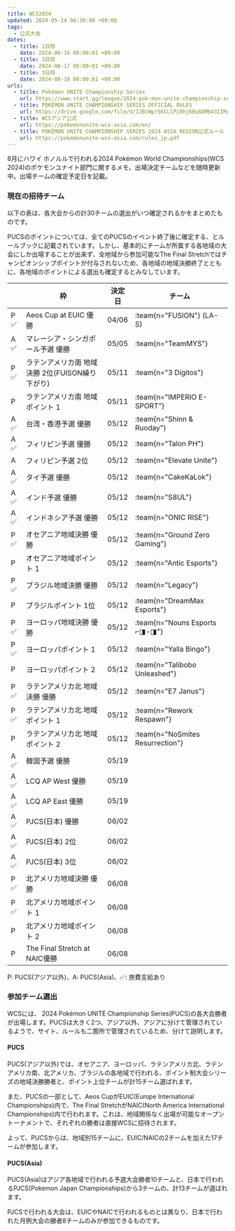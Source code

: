 ```yaml
---
title: WCS2024
updated: 2024-05-14 04:30:00 +09:00
tags:
  - 公式大会
dates:
  - title: 1日目
    date: 2024-08-16 00:00:01 +09:00
  - title: 2日目
    date: 2024-08-17 00:00:01 +09:00
  - title: 3日目
    date: 2024-08-18 00:00:01 +09:00
urls:
  - title: Pokémon UNITE Championship Series
    url: https://www.start.gg/league/2024-pok-mon-unite-championship-series
  - title: POKÉMON UNITE CHAMPIONSHIP SERIES OFFICIAL RULES
    url: https://drive.google.com/file/d/1JBzWpr56CLlPi0hj6Bs6DMb43IIMgluS/view
  - title: WCSアジア公式
    url: https://pokemonunite-wcs-asia.com/en/
  - title: POKÉMON UNITE CHAMPIONSHIP SERIES 2024 ASIA REGION公式ルール
    url: https://pokemonunite-wcs-asia.com/rules_jp.pdf
---
```


8月にハワイ ホノルルで行われる2024 Pokémon World Championships(WCS 2024)のポケモンユナイト部門に関するメモ。出場決定チームなどを随時更新中。出場チームの確定予定日を記載。

<!-- more -->

### 現在の招待チーム

以下の表は、各大会からの計30チームの選出がいつ確定されるかをまとめたものです。

PUCSのポイントについては、全てのPUCSのイベント終了後に確定する、とルールブックに記載されています。しかし、基本的にチームが所属する各地域の大会にしか出場することが出来ず、全地域から参加可能なThe Final Stretchではチャンピオンシップポイントが付与されないため、各地域の地域決勝終了とともに、各地域のポイントによる選出も確定するとみなしています。


|   | 枠 | 決定日 | チーム |
|---------|----|--------|----------------------------|
| P ✅ | Aeos Cup at EUIC 優勝 | 04/06 | :team{n="FUSION"} (LA-S) |
| A ✅ | マレーシア・シンガポール予選 優勝 | 05/05 | :team{n="TeamMYS"} |
| P ✅ | ラテンアメリカ南 地域決勝 2位(FUISON繰り下がり) | 05/11 | :team{n="3 Dígitos"} |
| P | ラテンアメリカ南 地域ポイント 1 | 05/11 | :team{n="IMPERIO E-SPORT"} |
| A ✅ | 台湾・香港予選 優勝 | 05/12 | :team{n="Shinn & Ruoday"} |
| A ✅ | フィリピン予選 優勝 | 05/12 | :team{n="Talon PH"} |
| A | フィリピン予選 2位 | 05/12 | :team{n="Elevate Unite"} |
| A ✅ | タイ予選 優勝 | 05/12 | :team{n="CakeKaLok"} |
| A ✅ | インド予選 優勝 | 05/12 | :team{n="S8UL"} |
| A ✅ | インドネシア予選 優勝 | 05/12 | :team{n="ONIC RISE"} |
| P ✅ | オセアニア地域決勝 優勝 | 05/12 | :team{n="Ground Zero Gaming"} |
| P | オセアニア地域ポイント 1 | 05/12 | :team{n="Antic Esports"} |
| P ✅ | ブラジル地域決勝 優勝 | 05/12 | :team{n="Legacy"} |
| P | ブラジルポイント 1位 | 05/12 | :team{n="DreamMax Esports"} |
| P ✅ | ヨーロッパ地域決勝 優勝 | 05/12 | :team{n="Nouns Esports ⌐◨-◨"} |
| P ✅ | ヨーロッパポイント 1 | 05/12 | :team{n="Yalla Bingo"} |
| P | ヨーロッパポイント 2 | 05/12 | :team{n="Talibobo Unleashed"} |
| P ✅ | ラテンアメリカ北 地域決勝 優勝 | 05/12 | :team{n="E7 Janus"} |
| P ✅ | ラテンアメリカ北 地域ポイント 1 | 05/12 | :team{n="Rework Respawn"} |
| P | ラテンアメリカ北 地域ポイント 2 | 05/12 | :team{n="NoSmites Resurrection"} |
| A ✅ | 韓国予選 優勝 | 05/19 | |
| A ✅ | LCQ AP West 優勝 | 05/19 | |
| A ✅ | LCQ AP East 優勝 | 05/19 | |
| A ✅ | PJCS(日本) 優勝 | 06/02 | |
| A ✅ | PJCS(日本) 2位 | 06/02 | |
| A ✅ | PJCS(日本) 3位 | 06/02 | |
| P ✅ | 北アメリカ地域決勝 優勝 | 06/08 | |
| P ✅ | 北アメリカ地域ポイント 1 | 06/08 | |
| P | 北アメリカ地域ポイント 2 | 06/08 | |
| P | The Final Stretch at NAIC優勝 | 06/08 | |

P: PUCS(アジア以外)、A: PUCS(Asia)、✅: 旅費支給あり

### 参加チーム選出
WCSには、 2024 Pokémon UNITE Championship Series(PUCS)の各大会勝者が出場します。PUCSは大きく2つ、アジア以外、アジアに分けて管理されているようで、サイト、ルールも二箇所で管理されているため、分けて説明します。

#### PUCS
PUCS(アジア以外)では、オセアニア、ヨーロッパ、ラテンアメリカ北、ラテンアメリカ南、北アメリカ、ブラジルの各地域で行われる、ポイント制大会シリーズの地域決勝勝者と、ポイント上位チームが計15チーム選ばれます。

また、PUCSの一部として、Aeos CupがEUIC(Europe International Championships)内で、The Final StretchがNAIC(North America International Championships)内で行われます。これは、地域関係なく出場が可能なオープントーナメントで、それぞれの勝者は直接WCSに招待されます。

よって、PUCSからは、地域別15チームに、EUIC/NAICの2チームを加えた17チームが参加します。

#### PUCS(Asia)
PUCS(Asia)はアジア各地域で行われる予選大会勝者10チームと、日本で行われるPJCS(Pokemon Japan Championships)から3チームの、計13チームが選ばれます。

PJCSで行われる大会は、EUICやNAICで行われるものとは異なり、日本で行われた月例大会の勝者8チームのみが参加できるものです。